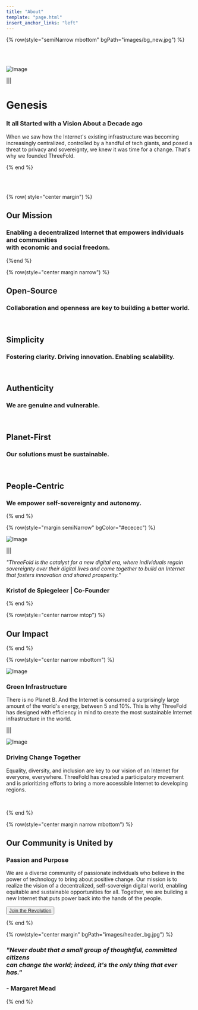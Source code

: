 ```yaml
---
title: "About"
template: "page.html"
insert_anchor_links: "left"
---
```


<!-- section 1 (header) -->

{% row(style="semiNarrow mbottom" bgPath="images/bg_new.jpg") %}

<br>

<br>

![Image](about_header.png#large)

|||

# Genesis

### It all Started with a Vision About a Decade ago

When we saw how the Internet's existing infrastructure was becoming increasingly centralized, controlled by a handful of tech giants, and posed a threat to privacy and sovereignty, we knew it was time for a change. That's why we founded ThreeFold.

{% end %}

<br>

<br>


{% row( style="center margin") %}

<!-- bgColor="#ececec" -->

## **Our Mission**

### Enabling a decentralized Internet that empowers individuals and communities<br>with economic and social freedom.

{%end %}

<!-- section 3 (SOVEREIGN) -->

{% row(style="center margin narrow") %}

## **Open-Source**
### Collaboration and openness are key to building a better world.

<br>

## **Simplicity**
### Fostering clarity. Driving innovation. Enabling scalability.

<br>

## **Authenticity**
### We are genuine and vulnerable.

<br>

## **Planet-First**
### Our solutions must be sustainable.

<br>

## **People-Centric**
### We empower self-sovereignty and autonomy.

{% end %}

<!-- section 4 (OUR ACTIONS) -->

{% row(style="margin semiNarrow" bgColor="#ececec") %}

![Image](kristof.jpeg#medium)

|||

<i>"ThreeFold is the catalyst for a new digital era, where individuals regain sovereignty over their digital lives and come together to build an Internet that fosters innovation and shared prosperity." </i>

### **Kristof de Spiegeleer** | Co-Founder

{% end %}

<!-- section 7 (REVOLUTION) -->

{% row(style="center narrow mtop") %}

## **Our Impact**

{% end %}

{% row(style="center narrow mbottom") %}

![Image](earth.png#medium)

### Green Infrastructure

There is no Planet B. And the Internet is consumed a surprisingly large amount of the world's energy, between 5 and 10%. This is why ThreeFold has designed with efficiency in mind to create the most sustainable Internet infrastructure in the world. 

|||

![Image](community.png#medium)

### Driving Change Together

Equality, diversity, and inclusion are key to our vision of an Internet for everyone, everywhere. ThreeFold has created a participatory movement and is prioritizing efforts to bring a more accessible Internet to developing regions.

<br>

{% end %}

<!-- section 6 (GETTING STARTED) -->

{% row(style="center margin narrow mbottom") %}

## Our Community is United by
### **Passion and Purpose**

We are a diverse community of passionate individuals who believe in the power of technology to bring about positive change. Our mission is to realize the vision of a decentralized, self-sovereign digital world, enabling equitable and sustainable opportunities for all. Together, we are building a new Internet that puts power back into the hands of the people.

<button>[Join the Revolution](/community)</button>

{% end %}

{% row(style="center margin" bgPath="images/header_bg.jpg") %}

### <i>**"Never doubt that a small group of thoughtful, committed citizens <br> can change the world; indeed, it's the only thing that ever has."**</i> 
### - Margaret Mead

{% end %}